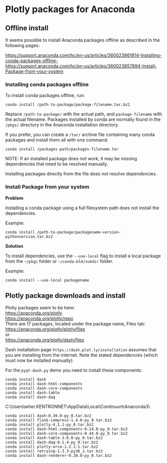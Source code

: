 # Plotly packages for Anaconda

## Offline install

It seems possible to install Anaconda packages offline as described in the following pages:  

https://support.anaconda.com/hc/en-us/articles/360023861814-Installing-conda-packages-offline-  
https://support.anaconda.com/hc/en-us/articles/360023857894-Install-Package-from-your-system  

### Installing conda packages offline

To install conda packages offline, run:

    conda install /path-to-package/package-filename.tar.bz2

Replace `/path-to-package/` with the actual path, and `package-filename` with the actual filename. Packages installed by conda are normally found in the `/pkgs/` directory in the Anaconda installation directory.

If you prefer, you can create a `/tar/` archive file containing many conda packages and install them all with one command:

    conda install /packages-path/packages-filename.tar

NOTE: If an installed package does not work, it may be missing dependencies that need to be resolved manually.

Installing packages directly from the file does not resolve dependencies.

### Install Package from your system

**Problem**

Installing a conda package using a full filesystem path does not install the dependencies.

Example:

    conda install /path-to-package/packagename-version-pythonversion.tar.bz2

**Solution**

To install dependencies, use the `--use-local` flag to install a local package from the `~/pkgs` folder or `~/conda-bld/subdir` folder.

Example:

    conda install --use-local packagename




## Plotly package downloads and install

Plotly packages seem to be here:  
https://anaconda.org/plotly  
https://anaconda.org/plotly/repo  
There are 17 packages, located under the package name, Files tab:
https://anaconda.org/plotly/plotly/files  
or   
https://anaconda.org/plotly/dash/files  

Dash installation page `https://dash.plot.ly/installation` assumes that you are installing from the internet. Note the stated dependencies (which must now be installed manually).

For the `pyqt-dash.py` demo  you need to install these components:

    conda install dash
    conda install dash-html-components
    conda install dash-core-components
    conda install dash-table
    conda install dash-daq


C:\Users\wher.KENTRONNET\AppData\Local\Continuum\Anaconda3\

    conda install dash-0.39.0-py_0.tar.bz2
    conda install flask-compress-1.4.0-py_0.tar.bz2
    conda install plotly-4.1.1-py_0.tar.bz2
    conda install dash-html-components-0.14.0-py_0.tar.bz2
    conda install dash-core-components-0.44.0-py_0.tar.bz2
    conda install dash-table-3.6.0-py_0.tar.bz2
    conda install dash-daq-0.1.4-py_0.tar.bz2
    conda install plotly-orca-1.2.1-1.tar.bz2
    conda install retrying-1.3.3-py36_1.tar.bz2
    conda install dash-renderer-0.20.0-py_0.tar.bz2


